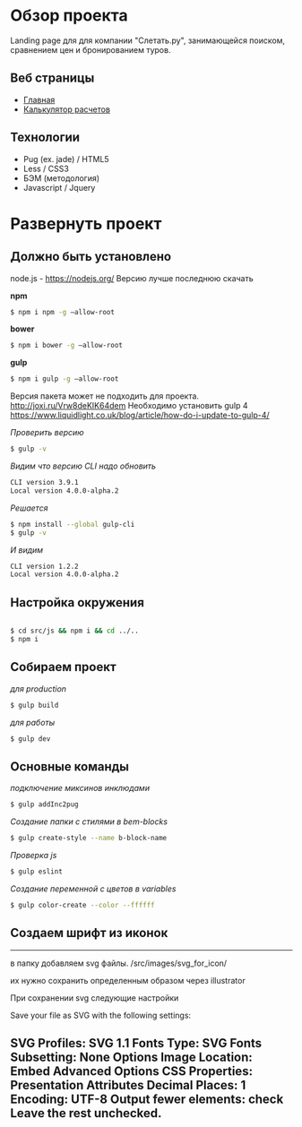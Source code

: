 # Обзор проекта
Landing page для для компании "Слетать.ру", занимающейся поиском, сравнением цен и бронированием туров.

## Веб страницы

- [Главная](https://vladislav1233.github.io/fly-off/build/main.html "Главная")
- [Калькулятор расчетов](https://vladislav1233.github.io/fly-off/build/calculator.html "Калькулятор расчетов")

## Технологии
- Pug (ex. jade) / HTML5
- Less / CSS3
- БЭМ (методология)
- Javascript / Jquery

# Развернуть проект

## Должно быть установлено ##

node.js - https://nodejs.org/ Версию лучше последнюю скачать

**npm**

```bash
$ npm i npm -g —allow-root
```

**bower**

```bash
$ npm i bower -g —allow-root
```

**gulp**

```bash
$ npm i gulp -g —allow-root
```
Версия пакета может не подходить для проекта. 
http://joxi.ru/Vrw8deKIK64dem 
Необходимо установить gulp 4
https://www.liquidlight.co.uk/blog/article/how-do-i-update-to-gulp-4/

*Проверить версию* 
```bash
$ gulp -v
```

*Видим что версию CLI надо обновить*
```bash
CLI version 3.9.1 
Local version 4.0.0-alpha.2 
``` 

*Решается* 
```bash
$ npm install --global gulp-cli
$ gulp -v
```

*И видим*
```bash
CLI version 1.2.2 
Local version 4.0.0-alpha.2 
``` 

## Настройка окружения ###

```bash

$ cd src/js && npm i && cd ../.. 
$ npm i
```

## Собираем проект ###

*для production*
```bash
$ gulp build
```
*для работы*
```bash
$ gulp dev
```

## Основные команды ###

*подключение миксинов инклюдами*
```bash
$ gulp addInc2pug
```
*Создание папки с стилями в bem-blocks*
```bash
$ gulp create-style --name b-block-name
```
*Проверка js*
```bash
$ gulp eslint
```
*Создание переменной с цветов в variables*
```bash
$ gulp color-create --color --ffffff
```

## Создаем шрифт из иконок ##
----------------------------------------------------------------------------------------------------------------------------
в папку добавляем svg файлы.
/src/images/svg_for_icon/

их нужно сохранить определенным образом через illustrator

При сохранении svg следующие настройки

Save your file as SVG with the following settings:

SVG Profiles: SVG 1.1
Fonts Type: SVG
Fonts Subsetting: None
Options Image Location: Embed
Advanced Options
CSS Properties: Presentation Attributes
Decimal Places: 1
Encoding: UTF-8
Output fewer elements: check
Leave the rest unchecked.
----------------------------------------------------------------------------------------------------------------------------